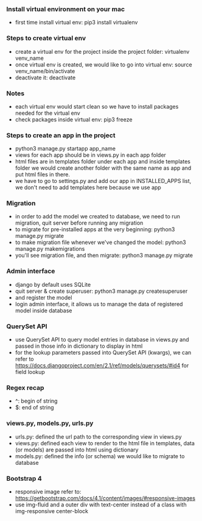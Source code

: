 ### Install virtual environment on your mac
* first time install virtual env: pip3 install virtualenv

### Steps to create virtual env
* create a virtual env for the project inside the project folder: virtualenv venv_name
* once virtual env is created, we would like to go into virtual env: source venv_name/bin/activate
* deactivate it: deactivate

### Notes
* each virtual env would start clean so we have to install packages needed for the virtual env
* check packages inside virtual env: pip3 freeze

### Steps to create an app in the project
* python3 manage.py startapp app_name
* views for each app should be in views.py in each app folder
* html files are in templates folder under each app and inside templates folder we would create another folder with the same name as app and put html files in there.
* we have to go to settings.py and add our app in INSTALLED_APPS list, we don't need to add templates here because we use app

### Migration
* in order to add the model we created to database, we need to run migration, quit server before running any migration
* to migrate for pre-installed apps at the very beginning: python3 manage.py migrate
* to make migration file whenever we've changed the model: python3 manage.py makemigrations
* you'll see migration file, and then migrate: python3 manage.py migrate

### Admin interface
* django by default uses SQLite
* quit server & create superuser: python3 manage.py createsuperuser
* and register the model
* login admin interface, it allows us to manage the data of registered model inside database

### QuerySet API
* use QuerySet API to query model entries in database in views.py and passed in those info in dictionary to display in html
* for the lookup parameters passed into QuerySet API (kwargs), we can refer to https://docs.djangoproject.com/en/2.1/ref/models/querysets/#id4 for field lookup

### Regex recap
* ^: begin of string
* $: end of string

### views.py, models.py, urls.py
* urls.py: defined the url path to the corresponding view in views.py
* views.py: defined each view to render to the html file in templates, data (or models) are passed into html using dictionary
* models.py: defined the info (or schema) we would like to migrate to database

### Bootstrap 4
* responsive image refer to: https://getbootstrap.com/docs/4.1/content/images/#responsive-images
* use img-fluid and a outer div with text-center instead of a class with img-responsive center-block
